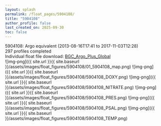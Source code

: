 ```yaml
---
layout: splash
permalink: /float_pages/5904108/
title: "5904108"
author_profile: false
last_created_on: 2025-09-30
toc: false
---
```

 
5904108: Argo equivalent (2013-08-16T17:41 to 2017-11-03T12:28)\
297 profiles completed\
Individual float file download: [BGC_Argo_Plus_Global](https://ftp.soest.hawaii.edu/bgc_argo_plus/Individual_Floats/outliers_removed/5904108_Sprof_processed.nc)\
![img-png]({{ site.url }}{{ site.baseurl }}/assets/images/float_figures/5904108/01_5904108_map.png)
![img-png]({{ site.url }}{{ site.baseurl }}/assets/images/float_figures/5904108/5904108_DOXY.png)
![img-png]({{ site.url }}{{ site.baseurl }}/assets/images/float_figures/5904108/5904108_NITRATE.png)
![img-png]({{ site.url }}{{ site.baseurl }}/assets/images/float_figures/5904108/5904108_PRES.png)
![img-png]({{ site.url }}{{ site.baseurl }}/assets/images/float_figures/5904108/5904108_PSAL.png)
![img-png]({{ site.url }}{{ site.baseurl }}/assets/images/float_figures/5904108/5904108_TEMP.png)
